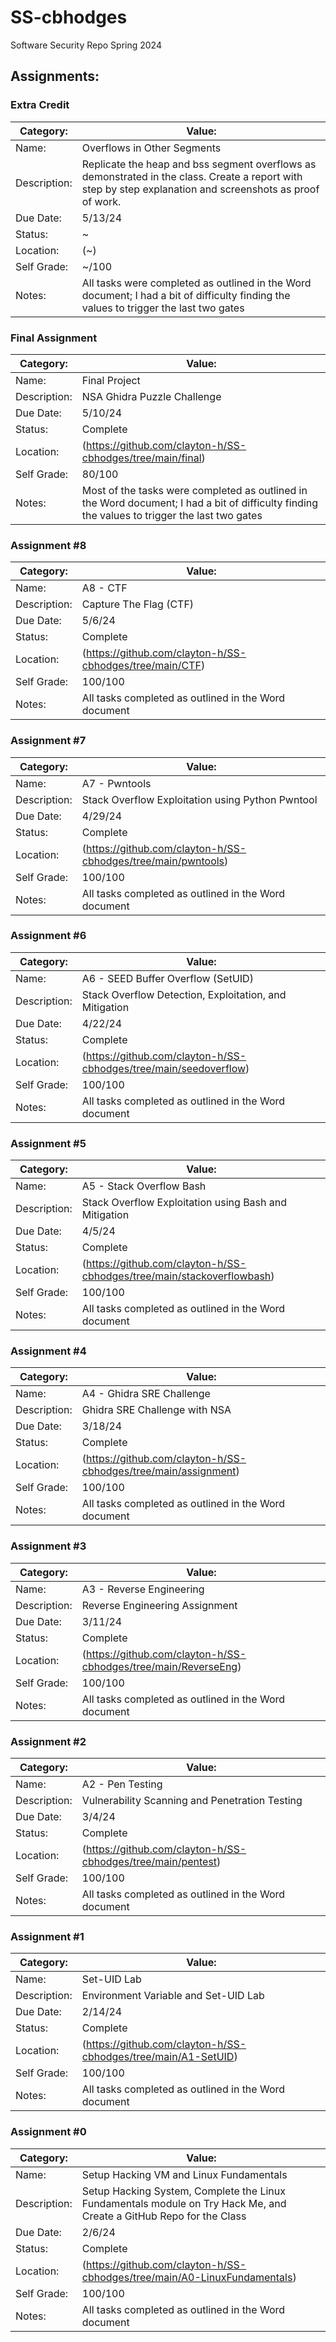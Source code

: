 # SS-cbhodges
Software Security Repo Spring 2024

## Assignments:

### Extra Credit

| Category: | Value: |
| --- | --- |
| Name: | Overflows in Other Segments |
| Description: | Replicate the heap and bss segment overflows as demonstrated in the class. Create a report with step by step explanation and screenshots as proof of work. |
| Due Date: | 5/13/24 |
| Status: | ~ |
| Location: | (~) |
| Self Grade: | ~/100 |
| Notes: | All tasks were completed as outlined in the Word document; I had a bit of difficulty finding the values to trigger the last two gates |

### Final Assignment

| Category: | Value: |
| --- | --- |
| Name: | Final Project |
| Description: | NSA Ghidra Puzzle Challenge  |
| Due Date: | 5/10/24 |
| Status: | Complete |
| Location: | (https://github.com/clayton-h/SS-cbhodges/tree/main/final) |
| Self Grade: | 80/100 |
| Notes: | Most of the tasks were completed as outlined in the Word document; I had a bit of difficulty finding the values to trigger the last two gates |

### Assignment #8

| Category: | Value: |
| --- | --- |
| Name: | A8 - CTF |
| Description: | Capture The Flag (CTF) |
| Due Date: | 5/6/24 |
| Status: | Complete |
| Location: | (https://github.com/clayton-h/SS-cbhodges/tree/main/CTF) |
| Self Grade: | 100/100 |
| Notes: | All tasks completed as outlined in the Word document |

### Assignment #7

| Category: | Value: |
| --- | --- |
| Name: | A7 - Pwntools |
| Description: | Stack Overflow Exploitation using Python Pwntool |
| Due Date: | 4/29/24 |
| Status: | Complete |
| Location: | (https://github.com/clayton-h/SS-cbhodges/tree/main/pwntools) |
| Self Grade: | 100/100 |
| Notes: | All tasks completed as outlined in the Word document |

### Assignment #6

| Category: | Value: |
| --- | --- |
| Name: | A6 - SEED Buffer Overflow (SetUID) |
| Description: | Stack Overflow Detection, Exploitation, and Mitigation |
| Due Date: | 4/22/24 |
| Status: | Complete |
| Location: | (https://github.com/clayton-h/SS-cbhodges/tree/main/seedoverflow) |
| Self Grade: | 100/100 |
| Notes: | All tasks completed as outlined in the Word document |

### Assignment #5

| Category: | Value: |
| --- | --- |
| Name: | A5 - Stack Overflow Bash |
| Description: | Stack Overflow Exploitation using Bash and Mitigation |
| Due Date: | 4/5/24 |
| Status: | Complete |
| Location: | (https://github.com/clayton-h/SS-cbhodges/tree/main/stackoverflowbash) |
| Self Grade: | 100/100 |
| Notes: | All tasks completed as outlined in the Word document |

### Assignment #4

| Category: | Value: |
| --- | --- |
| Name: | A4 - Ghidra SRE Challenge |
| Description: | Ghidra SRE Challenge with NSA |
| Due Date: | 3/18/24 |
| Status: | Complete |
| Location: | (https://github.com/clayton-h/SS-cbhodges/tree/main/assignment) |
| Self Grade: | 100/100 |
| Notes: | All tasks completed as outlined in the Word document |

### Assignment #3

| Category: | Value: |
| --- | --- |
| Name: | A3 - Reverse Engineering |
| Description: | Reverse Engineering Assignment |
| Due Date: | 3/11/24 |
| Status: | Complete |
| Location: | (https://github.com/clayton-h/SS-cbhodges/tree/main/ReverseEng) |
| Self Grade: | 100/100 |
| Notes: | All tasks completed as outlined in the Word document |

### Assignment #2

| Category: | Value: |
| --- | --- |
| Name: | A2 - Pen Testing |
| Description: | Vulnerability Scanning and Penetration Testing |
| Due Date: | 3/4/24 |
| Status: | Complete |
| Location: | (https://github.com/clayton-h/SS-cbhodges/tree/main/pentest) |
| Self Grade: | 100/100 |
| Notes: | All tasks completed as outlined in the Word document |

### Assignment #1

| Category: | Value: |
| --- | --- |
| Name: | Set-UID Lab |
| Description: | Environment Variable and Set-UID Lab |
| Due Date: | 2/14/24 |
| Status: | Complete |
| Location: | (https://github.com/clayton-h/SS-cbhodges/tree/main/A1-SetUID) |
| Self Grade: | 100/100 |
| Notes: | All tasks completed as outlined in the Word document |

### Assignment #0

| Category: | Value: |
| --- | --- |
| Name: | Setup Hacking VM and Linux Fundamentals |
| Description: | Setup Hacking System, Complete the Linux Fundamentals module on Try Hack Me, and Create a GitHub Repo for the Class |
| Due Date: | 2/6/24 |
| Status: | Complete |
| Location: | (https://github.com/clayton-h/SS-cbhodges/tree/main/A0-LinuxFundamentals) |
| Self Grade: | 100/100 |
| Notes: | All tasks completed as outlined in the Word document |
